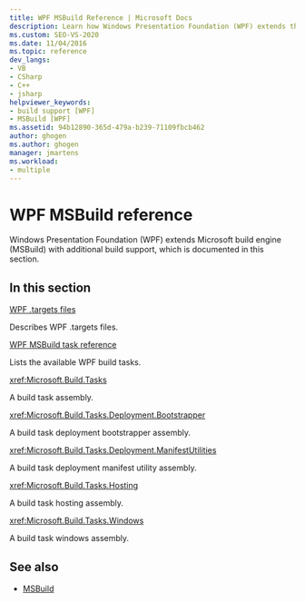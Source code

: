 ```yaml
---
title: WPF MSBuild Reference | Microsoft Docs
description: Learn how Windows Presentation Foundation (WPF) extends the MSBuild build engine with additional build support.
ms.custom: SEO-VS-2020
ms.date: 11/04/2016
ms.topic: reference
dev_langs:
- VB
- CSharp
- C++
- jsharp
helpviewer_keywords:
- build support [WPF]
- MSBuild [WPF]
ms.assetid: 94b12890-365d-479a-b239-71109fbcb462
author: ghogen
ms.author: ghogen
manager: jmartens
ms.workload:
- multiple
---
```

# WPF MSBuild reference

Windows Presentation Foundation (WPF) extends Microsoft build engine (MSBuild) with additional build support, which is documented in this section.

## In this section

[WPF .targets files](../msbuild/wpf-dot-targets-files.md)

Describes WPF .targets files.

[WPF MSBuild task reference](../msbuild/wpf-msbuild-task-reference.md)

Lists the available WPF build tasks.

<xref:Microsoft.Build.Tasks>

A build task assembly.

<xref:Microsoft.Build.Tasks.Deployment.Bootstrapper>

A build task deployment bootstrapper assembly.

<xref:Microsoft.Build.Tasks.Deployment.ManifestUtilities>

A build task deployment manifest utility assembly.

<xref:Microsoft.Build.Tasks.Hosting>

A build task hosting assembly.

<xref:Microsoft.Build.Tasks.Windows>

A build task windows assembly.

## See also

- [MSBuild](../msbuild/msbuild.md)
